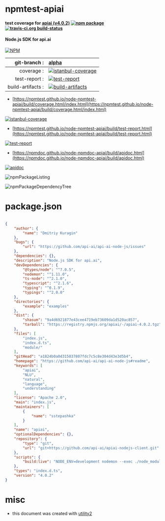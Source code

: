 # npmtest-apiai

#### test coverage for  [apiai (v4.0.2)](https://github.com/api-ai/api-ai-node-js#readme)  [![npm package](https://img.shields.io/npm/v/npmtest-apiai.svg?style=flat-square)](https://www.npmjs.org/package/npmtest-apiai) [![travis-ci.org build-status](https://api.travis-ci.org/npmtest/node-npmtest-apiai.svg)](https://travis-ci.org/npmtest/node-npmtest-apiai)

#### Node.js SDK for api.ai

[![NPM](https://nodei.co/npm/apiai.png?downloads=true&downloadRank=true&stars=true)](https://www.npmjs.com/package/apiai)

| git-branch : | [alpha](https://github.com/npmtest/node-npmtest-apiai/tree/alpha)|
|--:|:--|
| coverage : | [![istanbul-coverage](https://npmtest.github.io/node-npmtest-apiai/build/coverage.badge.svg)](https://npmtest.github.io/node-npmtest-apiai/build/coverage.html/index.html)|
| test-report : | [![test-report](https://npmtest.github.io/node-npmtest-apiai/build/test-report.badge.svg)](https://npmtest.github.io/node-npmtest-apiai/build/test-report.html)|
| build-artifacts : | [![build-artifacts](https://npmtest.github.io/node-npmtest-apiai/glyphicons_144_folder_open.png)](https://github.com/npmtest/node-npmtest-apiai/tree/gh-pages/build)|

- [https://npmtest.github.io/node-npmtest-apiai/build/coverage.html/index.html](https://npmtest.github.io/node-npmtest-apiai/build/coverage.html/index.html)

[![istanbul-coverage](https://npmtest.github.io/node-npmtest-apiai/build/screenCapture.buildCi.browser.%252Ftmp%252Fbuild%252Fcoverage.lib.html.png)](https://npmtest.github.io/node-npmtest-apiai/build/coverage.html/index.html)

- [https://npmtest.github.io/node-npmtest-apiai/build/test-report.html](https://npmtest.github.io/node-npmtest-apiai/build/test-report.html)

[![test-report](https://npmtest.github.io/node-npmtest-apiai/build/screenCapture.buildCi.browser.%252Ftmp%252Fbuild%252Ftest-report.html.png)](https://npmtest.github.io/node-npmtest-apiai/build/test-report.html)

- [https://npmdoc.github.io/node-npmdoc-apiai/build/apidoc.html](https://npmdoc.github.io/node-npmdoc-apiai/build/apidoc.html)

[![apidoc](https://npmdoc.github.io/node-npmdoc-apiai/build/screenCapture.buildCi.browser.%252Ftmp%252Fbuild%252Fapidoc.html.png)](https://npmdoc.github.io/node-npmdoc-apiai/build/apidoc.html)

![npmPackageListing](https://npmtest.github.io/node-npmtest-apiai/build/screenCapture.npmPackageListing.svg)

![npmPackageDependencyTree](https://npmtest.github.io/node-npmtest-apiai/build/screenCapture.npmPackageDependencyTree.svg)



# package.json

```json

{
    "author": {
        "name": "Dmitriy Kuragin"
    },
    "bugs": {
        "url": "https://github.com/api-ai/api-ai-node-js/issues"
    },
    "dependencies": {},
    "description": "Node.js SDK for api.ai",
    "devDependencies": {
        "@types/node": "^7.0.5",
        "nodemon": "^1.11.0",
        "ts-node": "^2.1.0",
        "typescript": "^2.1.6",
        "typing": "^0.1.9",
        "typings": "^2.0.0"
    },
    "directories": {
        "example": "examples"
    },
    "dist": {
        "shasum": "9a4d6921877e43cee4719eb73609da1d520ac857",
        "tarball": "https://registry.npmjs.org/apiai/-/apiai-4.0.2.tgz"
    },
    "files": [
        "index.js",
        "index.d.ts",
        "module/"
    ],
    "gitHead": "a1824b0a0d315037807fdc7c5c8e304d43e3d5b4",
    "homepage": "https://github.com/api-ai/api-ai-node-js#readme",
    "keywords": [
        "apiai",
        "NLU",
        "natural",
        "language",
        "understanding"
    ],
    "license": "Apache 2.0",
    "main": "index.js",
    "maintainers": [
        {
            "name": "sstepashka"
        }
    ],
    "name": "apiai",
    "optionalDependencies": {},
    "repository": {
        "type": "git",
        "url": "git+https://github.com/api-ai/apiai-nodejs-client.git"
    },
    "scripts": {
        "build:live": "NODE_ENV=development nodemon --exec ./node_modules/.bin/ts-node -- ./typescript_examples/text_request.ts"
    },
    "types": "index.d.ts",
    "version": "4.0.2"
}
```



# misc
- this document was created with [utility2](https://github.com/kaizhu256/node-utility2)
